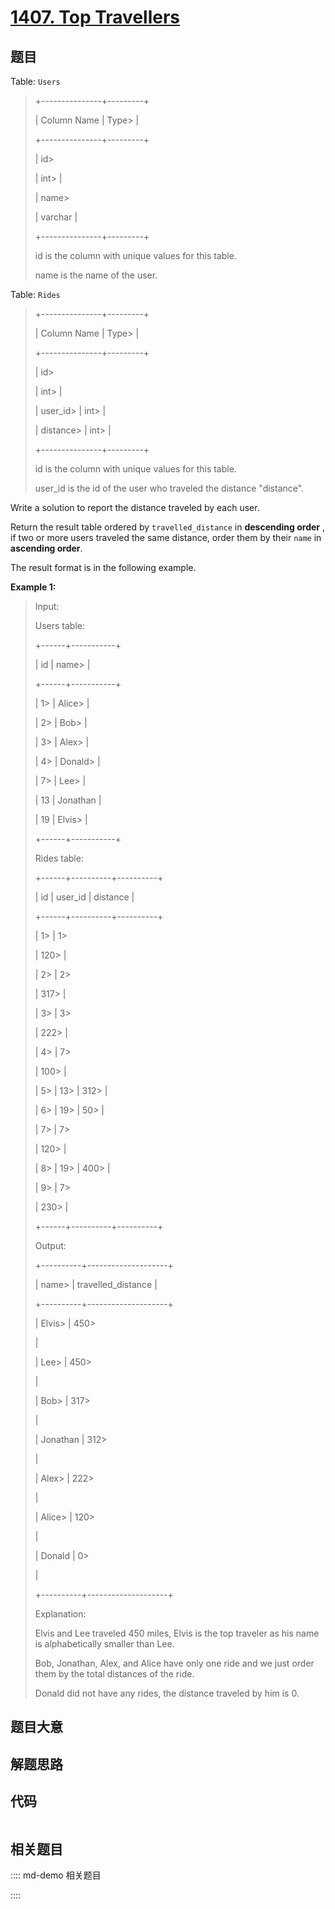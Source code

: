 # [1407. Top Travellers](https://leetcode.com/problems/top-travellers/)

## 题目

Table: `Users`

> 
> 
> 
> 
> 
> +---------------+---------+
> 
> | Column Name   | Type> 
> |
> 
> +---------------+---------+
> 
> | id> 
> > 
> > 
> | int> 
>  |
> 
> | name> 
> > 
>   | varchar |
> 
> +---------------+---------+
> 
> id is the column with unique values for this table.
> 
> name is the name of the user.
> 
> 



Table: `Rides`

> 
> 
> 
> 
> 
> +---------------+---------+
> 
> | Column Name   | Type> 
> |
> 
> +---------------+---------+
> 
> | id> 
> > 
> > 
> | int> 
>  |
> 
> | user_id> 
>    | int> 
>  |
> 
> | distance> 
>   | int> 
>  |
> 
> +---------------+---------+
> 
> id is the column with unique values for this table.
> 
> user_id is the id of the user who traveled the distance "distance".
> 
> 



Write a solution to report the distance traveled by each user.

Return the result table ordered by `travelled_distance` in **descending
order** , if two or more users traveled the same distance, order them by their
`name` in **ascending order**.

The result format is in the following example.



**Example 1:**

> Input: 
> 
> Users table:
> 
> +------+-----------+
> 
> | id   | name> 
>   |
> 
> +------+-----------+
> 
> | 1> 
> | Alice> 
>  |
> 
> | 2> 
> | Bob> 
>    |
> 
> | 3> 
> | Alex> 
>   |
> 
> | 4> 
> | Donald> 
> |
> 
> | 7> 
> | Lee> 
>    |
> 
> | 13   | Jonathan  |
> 
> | 19   | Elvis> 
>  |
> 
> +------+-----------+
> 
> Rides table:
> 
> +------+----------+----------+
> 
> | id   | user_id  | distance |
> 
> +------+----------+----------+
> 
> | 1> 
> | 1> 
> > 
> | 120> 
>   |
> 
> | 2> 
> | 2> 
> > 
> | 317> 
>   |
> 
> | 3> 
> | 3> 
> > 
> | 222> 
>   |
> 
> | 4> 
> | 7> 
> > 
> | 100> 
>   |
> 
> | 5> 
> | 13> 
>    | 312> 
>   |
> 
> | 6> 
> | 19> 
>    | 50> 
>    |
> 
> | 7> 
> | 7> 
> > 
> | 120> 
>   |
> 
> | 8> 
> | 19> 
>    | 400> 
>   |
> 
> | 9> 
> | 7> 
> > 
> | 230> 
>   |
> 
> +------+----------+----------+
> 
> Output: 
> 
> +----------+--------------------+
> 
> | name> 
>  | travelled_distance |
> 
> +----------+--------------------+
> 
> | Elvis> 
> | 450> 
> > 
> > 
> > 
> |
> 
> | Lee> 
>   | 450> 
> > 
> > 
> > 
> |
> 
> | Bob> 
>   | 317> 
> > 
> > 
> > 
> |
> 
> | Jonathan | 312> 
> > 
> > 
> > 
> |
> 
> | Alex> 
>  | 222> 
> > 
> > 
> > 
> |
> 
> | Alice> 
> | 120> 
> > 
> > 
> > 
> |
> 
> | Donald   | 0> 
> > 
> > 
> > 
>   |
> 
> +----------+--------------------+
> 
> Explanation: 
> 
> Elvis and Lee traveled 450 miles, Elvis is the top traveler as his name is alphabetically smaller than Lee.
> 
> Bob, Jonathan, Alex, and Alice have only one ride and we just order them by the total distances of the ride.
> 
> Donald did not have any rides, the distance traveled by him is 0.
> 
> 


## 题目大意

## 解题思路

## 代码

```javascript

```

## 相关题目

:::: md-demo 相关题目

::::
